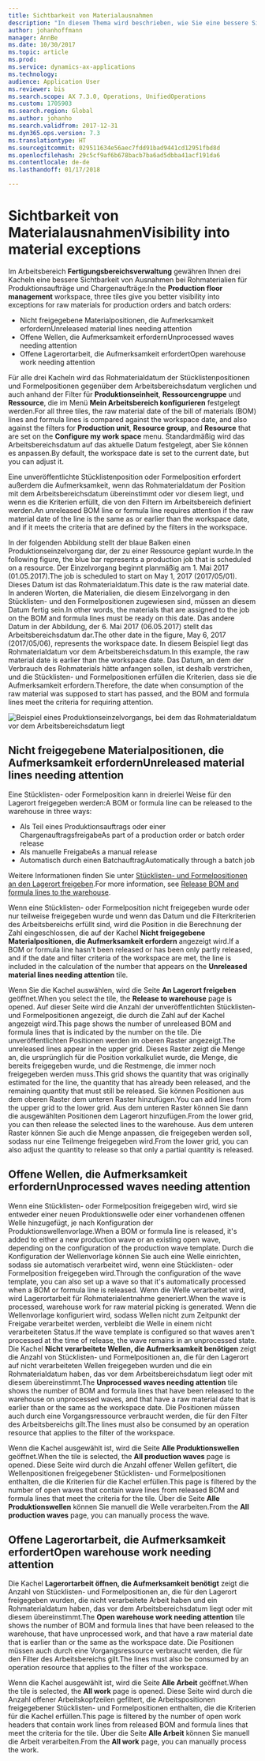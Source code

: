 ```yaml
---
title: Sichtbarkeit von Materialausnahmen
description: "In diesem Thema wird beschrieben, wie Sie eine bessere Sichtbarkeit von Ausnahmen bei Rohmaterialien für Produktionsaufträge und Chargenaufträge erhalten."
author: johanhoffmann
manager: AnnBe
ms.date: 10/30/2017
ms.topic: article
ms.prod: 
ms.service: dynamics-ax-applications
ms.technology: 
audience: Application User
ms.reviewer: bis
ms.search.scope: AX 7.3.0, Operations, UnifiedOperations
ms.custom: 1705903
ms.search.region: Global
ms.author: johanho
ms.search.validfrom: 2017-12-31
ms.dyn365.ops.version: 7.3
ms.translationtype: HT
ms.sourcegitcommit: 029511634e56aec7fdd91bad9441cd12951fbd8d
ms.openlocfilehash: 29c5cf9af6b678bacb7ba6ad5dbba41acf191da6
ms.contentlocale: de-de
ms.lasthandoff: 01/17/2018

---
```

# <a name="visibility-into-material-exceptions"></a><span data-ttu-id="cf0cd-103">Sichtbarkeit von Materialausnahmen</span><span class="sxs-lookup"><span data-stu-id="cf0cd-103">Visibility into material exceptions</span></span>

<span data-ttu-id="cf0cd-104">Im Arbeitsbereich **Fertigungsbereichsverwaltung** gewähren Ihnen drei Kacheln eine bessere Sichtbarkeit von Ausnahmen bei Rohmaterialien für Produktionsaufträge und Chargenaufträge:</span><span class="sxs-lookup"><span data-stu-id="cf0cd-104">In the **Production floor management** workspace, three tiles give you better visibility into exceptions for raw materials for production orders and batch orders:</span></span>

- <span data-ttu-id="cf0cd-105">Nicht freigegebene Materialpositionen, die Aufmerksamkeit erfordern</span><span class="sxs-lookup"><span data-stu-id="cf0cd-105">Unreleased material lines needing attention</span></span>
- <span data-ttu-id="cf0cd-106">Offene Wellen, die Aufmerksamkeit erfordern</span><span class="sxs-lookup"><span data-stu-id="cf0cd-106">Unprocessed waves needing attention</span></span>
- <span data-ttu-id="cf0cd-107">Offene Lagerortarbeit, die Aufmerksamkeit erfordert</span><span class="sxs-lookup"><span data-stu-id="cf0cd-107">Open warehouse work needing attention</span></span>

<span data-ttu-id="cf0cd-108">Für alle drei Kacheln wird das Rohmaterialdatum der Stücklistenpositionen und Formelpositionen gegenüber dem Arbeitsbereichsdatum verglichen und auch anhand der Filter für **Produktionseinheit**, **Ressourcengruppe** und **Ressource**, die im Menü **Mein Arbeitsbereich konfigurieren** festgelegt werden.</span><span class="sxs-lookup"><span data-stu-id="cf0cd-108">For all three tiles, the raw material date of the bill of materials (BOM) lines and formula lines is compared against the workspace date, and also against the filters for **Production unit**, **Resource group**, and **Resource** that are set on the **Configure my work space** menu.</span></span> <span data-ttu-id="cf0cd-109">Standardmäßig wird das Arbeitsbereichsdatum auf das aktuelle Datum festgelegt, aber Sie können es anpassen.</span><span class="sxs-lookup"><span data-stu-id="cf0cd-109">By default, the workspace date is set to the current date, but you can adjust it.</span></span>

<span data-ttu-id="cf0cd-110">Eine unveröffentlichte Stücklistenposition oder Formelposition erfordert außerdem die Aufmerksamkeit, wenn das Rohmaterialdatum der Position mit dem Arbeitsbereichsdatum übereinstimmt oder vor diesem liegt, und wenn es die Kriterien erfüllt, die von den Filtern im Arbeitsbereich definiert werden.</span><span class="sxs-lookup"><span data-stu-id="cf0cd-110">An unreleased BOM line or formula line requires attention if the raw material date of the line is the same as or earlier than the workspace date, and if it meets the criteria that are defined by the filters in the workspace.</span></span>

<span data-ttu-id="cf0cd-111">In der folgenden Abbildung stellt der blaue Balken einen Produktionseinzelvorgang dar, der zu einer Ressource geplant wurde.</span><span class="sxs-lookup"><span data-stu-id="cf0cd-111">In the following figure, the blue bar represents a production job that is scheduled on a resource.</span></span> <span data-ttu-id="cf0cd-112">Der Einzelvorgang beginnt planmäßig am 1. Mai 2017 (01.05.2017).</span><span class="sxs-lookup"><span data-stu-id="cf0cd-112">The job is scheduled to start on May 1, 2017 (2017/05/01).</span></span> <span data-ttu-id="cf0cd-113">Dieses Datum ist das Rohmaterialdatum.</span><span class="sxs-lookup"><span data-stu-id="cf0cd-113">This date is the raw material date.</span></span> <span data-ttu-id="cf0cd-114">In anderen Worten, die Materialien, die diesem Einzelvorgang in den Stücklisten- und den Formelpositionen zugewiesen sind, müssen an diesem Datum fertig sein.</span><span class="sxs-lookup"><span data-stu-id="cf0cd-114">In other words, the materials that are assigned to the job on the BOM and formula lines must be ready on this date.</span></span> <span data-ttu-id="cf0cd-115">Das andere Datum in der Abbildung, der 6. Mai 2017 (06.05.2017) stellt das Arbeitsbereichsdatum dar.</span><span class="sxs-lookup"><span data-stu-id="cf0cd-115">The other date in the figure, May 6, 2017 (2017/05/06), represents the workspace date.</span></span> <span data-ttu-id="cf0cd-116">In diesem Beispiel liegt das Rohmaterialdatum vor dem Arbeitsbereichsdatum.</span><span class="sxs-lookup"><span data-stu-id="cf0cd-116">In this example, the raw material date is earlier than the workspace date.</span></span> <span data-ttu-id="cf0cd-117">Das Datum, an dem der Verbrauch des Rohmaterials hätte anfangen sollen, ist deshalb verstrichen, und die Stücklisten- und Formelpositionen erfüllen die Kriterien, dass sie die Aufmerksamkeit erfordern.</span><span class="sxs-lookup"><span data-stu-id="cf0cd-117">Therefore, the date when consumption of the raw material was supposed to start has passed, and the BOM and formula lines meet the criteria for requiring attention.</span></span>

![Beispiel eines Produktionseinzelvorgangs, bei dem das Rohmaterialdatum vor dem Arbeitsbereichsdatum liegt](./media/improved-visibility.png)

## <a name="unreleased-material-lines-needing-attention"></a><span data-ttu-id="cf0cd-119">Nicht freigegebene Materialpositionen, die Aufmerksamkeit erfordern</span><span class="sxs-lookup"><span data-stu-id="cf0cd-119">Unreleased material lines needing attention</span></span>

<span data-ttu-id="cf0cd-120">Eine Stücklisten- oder Formelposition kann in dreierlei Weise für den Lagerort freigegeben werden:</span><span class="sxs-lookup"><span data-stu-id="cf0cd-120">A BOM or formula line can be released to the warehouse in three ways:</span></span>

- <span data-ttu-id="cf0cd-121">Als Teil eines Produktionsauftrags oder einer Chargenauftragsfreigabe</span><span class="sxs-lookup"><span data-stu-id="cf0cd-121">As part of a production order or batch order release</span></span>
- <span data-ttu-id="cf0cd-122">Als manuelle Freigabe</span><span class="sxs-lookup"><span data-stu-id="cf0cd-122">As a manual release</span></span>
- <span data-ttu-id="cf0cd-123">Automatisch durch einen Batchauftrag</span><span class="sxs-lookup"><span data-stu-id="cf0cd-123">Automatically through a batch job</span></span>

<span data-ttu-id="cf0cd-124">Weitere Informationen finden Sie unter [Stücklisten- und Formelpositionen an den Lagerort freigeben](releasing-bom-and-formula-lines-to-warehouse.md).</span><span class="sxs-lookup"><span data-stu-id="cf0cd-124">For more information, see [Release BOM and formula lines to the warehouse](releasing-bom-and-formula-lines-to-warehouse.md).</span></span> 

<span data-ttu-id="cf0cd-125">Wenn eine Stücklisten- oder Formelposition nicht freigegeben wurde oder nur teilweise freigegeben wurde und wenn das Datum und die Filterkriterien des Arbeitsbereichs erfüllt sind, wird die Position in die Berechnung der Zahl eingeschlossen, die auf der Kachel **Nicht freigegebene Materialpositionen, die Aufmerksamkeit erfordern** angezeigt wird.</span><span class="sxs-lookup"><span data-stu-id="cf0cd-125">If a BOM or formula line hasn't been released or has been only partly released, and if the date and filter criteria of the workspace are met, the line is included in the calculation of the number that appears on the **Unreleased material lines needing attention** tile.</span></span>

<span data-ttu-id="cf0cd-126">Wenn Sie die Kachel auswählen, wird die Seite **An Lagerort freigeben** geöffnet.</span><span class="sxs-lookup"><span data-stu-id="cf0cd-126">When you select the tile, the **Release to warehouse** page is opened.</span></span> <span data-ttu-id="cf0cd-127">Auf dieser Seite wird die Anzahl der unveröffentlichten Stücklisten- und Formelpositionen angezeigt, die durch die Zahl auf der Kachel angezeigt wird.</span><span class="sxs-lookup"><span data-stu-id="cf0cd-127">This page shows the number of unreleased BOM and formula lines that is indicated by the number on the tile.</span></span> <span data-ttu-id="cf0cd-128">Die unveröffentlichten Positionen werden im oberen Raster angezeigt.</span><span class="sxs-lookup"><span data-stu-id="cf0cd-128">The unreleased lines appear in the upper grid.</span></span> <span data-ttu-id="cf0cd-129">Dieses Raster zeigt die Menge an, die ursprünglich für die Position vorkalkuliet wurde, die Menge, die bereits freigegeben wurde, und die Restmenge, die immer noch freigegeben werden muss.</span><span class="sxs-lookup"><span data-stu-id="cf0cd-129">This grid shows the quantity that was originally estimated for the line, the quantity that has already been released, and the remaining quantity that must still be released.</span></span> <span data-ttu-id="cf0cd-130">Sie können Positionen aus dem oberen Raster dem unteren Raster hinzufügen.</span><span class="sxs-lookup"><span data-stu-id="cf0cd-130">You can add lines from the upper grid to the lower grid.</span></span> <span data-ttu-id="cf0cd-131">Aus dem unteren Raster können Sie dann die ausgewählten Positionen dem Lagerort hinzufügen.</span><span class="sxs-lookup"><span data-stu-id="cf0cd-131">From the lower grid, you can then release the selected lines to the warehouse.</span></span> <span data-ttu-id="cf0cd-132">Aus dem unteren Raster können Sie auch die Menge anpassen, die freigegeben werden soll, sodass nur eine Teilmenge freigegeben wird.</span><span class="sxs-lookup"><span data-stu-id="cf0cd-132">From the lower grid, you can also adjust the quantity to release so that only a partial quantity is released.</span></span>

## <a name="unprocessed-waves-needing-attention"></a><span data-ttu-id="cf0cd-133">Offene Wellen, die Aufmerksamkeit erfordern</span><span class="sxs-lookup"><span data-stu-id="cf0cd-133">Unprocessed waves needing attention</span></span>

<span data-ttu-id="cf0cd-134">Wenn eine Stücklisten- oder Formelposition freigegeben wird, wird sie entweder einer neuen Produktionswelle oder einer vorhandenen offenen Welle hinzugefügt, je nach Konfiguration der Produktionswellenvorlage.</span><span class="sxs-lookup"><span data-stu-id="cf0cd-134">When a BOM or formula line is released, it's added to either a new production wave or an existing open wave, depending on the configuration of the production wave template.</span></span> <span data-ttu-id="cf0cd-135">Durch die Konfiguration der Wellenvorlage können Sie auch eine Welle einrichten, sodass sie automatisch verarbeitet wird, wenn eine Stücklisten- oder Formelposition freigegeben wird.</span><span class="sxs-lookup"><span data-stu-id="cf0cd-135">Through the configuration of the wave template, you can also set up a wave so that it's automatically processed when a BOM or formula line is released.</span></span> <span data-ttu-id="cf0cd-136">Wenn die Welle verarbeitet wird, wird Lagerortarbeit für Rohmaterialentnahme generiert.</span><span class="sxs-lookup"><span data-stu-id="cf0cd-136">When the wave is processed, warehouse work for raw material picking is generated.</span></span> <span data-ttu-id="cf0cd-137">Wenn die Wellenvorlage konfiguriert wird, sodass Wellen nicht zum Zeitpunkt der Freigabe verarbeitet werden, verbleibt die Welle in einem nicht verarbeiteten Status.</span><span class="sxs-lookup"><span data-stu-id="cf0cd-137">If the wave template is configured so that waves aren't processed at the time of release, the wave remains in an unprocessed state.</span></span> <span data-ttu-id="cf0cd-138">Die Kachel **Nicht verarbeitete Wellen, die Aufmerksamkeit benötigen** zeigt die Anzahl von Stücklisten- und Formelpositionen an, die für den Lagerort auf nicht verarbeiteten Wellen freigegeben wurden und die ein Rohmaterialdatum haben, das vor dem Arbeitsbereichsdatum liegt oder mit diesem übereinstimmt.</span><span class="sxs-lookup"><span data-stu-id="cf0cd-138">The **Unprocessed waves needing attention** tile shows the number of BOM and formula lines that have been released to the warehouse on unprocessed waves, and that have a raw material date that is earlier than or the same as the workspace date.</span></span> <span data-ttu-id="cf0cd-139">Die Positionen müssen auch durch eine Vorgangsressource verbraucht werden, die für den Filter des Arbeitsbereichs gilt.</span><span class="sxs-lookup"><span data-stu-id="cf0cd-139">The lines must also be consumed by an operation resource that applies to the filter of the workspace.</span></span>

<span data-ttu-id="cf0cd-140">Wenn die Kachel ausgewählt ist, wird die Seite **Alle Produktionswellen** geöffnet.</span><span class="sxs-lookup"><span data-stu-id="cf0cd-140">When the tile is selected, the **All production waves** page is opened.</span></span> <span data-ttu-id="cf0cd-141">Diese Seite wird durch die Anzahl offener Wellen gefiltert, die Wellenpositionen freigegebener Stücklisten- und Formelpositionen enthalten, die die Kriterien für die Kachel erfüllen.</span><span class="sxs-lookup"><span data-stu-id="cf0cd-141">This page is filtered by the number of open waves that contain wave lines from released BOM and formula lines that meet the criteria for the tile.</span></span> <span data-ttu-id="cf0cd-142">Über die Seite **Alle Produktionswellen** können Sie manuell die Welle verarbeiten.</span><span class="sxs-lookup"><span data-stu-id="cf0cd-142">From the **All production waves** page, you can manually process the wave.</span></span>

## <a name="open-warehouse-work-needing-attention"></a><span data-ttu-id="cf0cd-143">Offene Lagerortarbeit, die Aufmerksamkeit erfordert</span><span class="sxs-lookup"><span data-stu-id="cf0cd-143">Open warehouse work needing attention</span></span>

<span data-ttu-id="cf0cd-144">Die Kachel **Lagerortarbeit öffnen, die Aufmerksamkeit benötigt** zeigt die Anzahl von Stücklisten- und Formelpositionen an, die für den Lagerort freigegeben wurden, die nicht verarbeitete Arbeit haben und ein Rohmaterialdatum haben, das vor dem Arbeitsbereichsdatum liegt oder mit diesem übereinstimmt.</span><span class="sxs-lookup"><span data-stu-id="cf0cd-144">The **Open warehouse work needing attention** tile shows the number of BOM and formula lines that have been released to the warehouse, that have unprocessed work, and that have a raw material date that is earlier than or the same as the workspace date.</span></span> <span data-ttu-id="cf0cd-145">Die Positionen müssen auch durch eine Vorgangsressource verbraucht werden, die für den Filter des Arbeitsbereichs gilt.</span><span class="sxs-lookup"><span data-stu-id="cf0cd-145">The lines must also be consumed by an operation resource that applies to the filter of the workspace.</span></span>

<span data-ttu-id="cf0cd-146">Wenn die Kachel ausgewählt ist, wird die Seite **Alle Arbeit** geöffnet.</span><span class="sxs-lookup"><span data-stu-id="cf0cd-146">When the tile is selected, the **All work** page is opened.</span></span> <span data-ttu-id="cf0cd-147">Diese Seite wird durch die Anzahl offener Arbeitskopfzeilen gefiltert, die Arbeitspositionen freigegebener Stücklisten- und Formelpositionen enthalten, die die Kriterien für die Kachel erfüllen.</span><span class="sxs-lookup"><span data-stu-id="cf0cd-147">This page is filtered by the number of open work headers that contain work lines from released BOM and formula lines that meet the criteria for the tile.</span></span> <span data-ttu-id="cf0cd-148">Über die Seite **Alle Arbeit** können Sie manuell die Arbeit verarbeiten.</span><span class="sxs-lookup"><span data-stu-id="cf0cd-148">From the **All work** page, you can manually process the work.</span></span>

